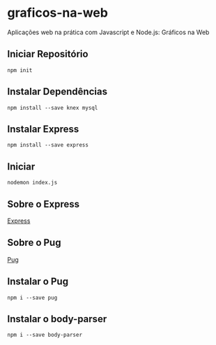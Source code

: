 # graficos-na-web

Aplicações web na prática com Javascript e Node.js: Gráficos na Web

## Iniciar Repositório

```npm
npm init
```

## Instalar Dependências

```npm
npm install --save knex mysql
```

## Instalar Express

```npm
npm install --save express
```

## Iniciar

```npm
nodemon index.js
```

## Sobre o Express

[Express](http://expressjs.com)

## Sobre o Pug

[Pug](https://pugjs.org)

## Instalar o Pug

```npm
npm i --save pug
```

## Instalar o body-parser

```npm
npm i --save body-parser
```
